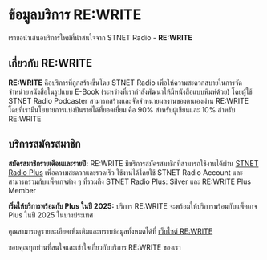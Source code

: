 # ข้อมูลบริการ RE:WRITE

เราขอนำเสนอบริการใหม่ที่น่าสนใจจาก STNET Radio - **RE:WRITE**

## เกี่ยวกับ RE:WRITE

**RE:WRITE** คือบริการที่ถูกสร้างขึ้นโดย STNET Radio เพื่อให้ความสะดวกสบายในการจัดจำหน่ายหนังสือในรูปแบบ E-Book (ระหว่างที่เรากำลังพัฒนาให้มีหนังสือแบบพิมพ์ด้วย) โดยผู้ใช้ STNET Radio Podcaster สามารถสร้างและจัดจำหน่ายผลงานของตนเองผ่าน RE:WRITE โดยที่เรามีนโยบายการแบ่งปันรายได้ที่ยอดเยี่ยม คือ 90% สำหรับผู้เขียนและ 10% สำหรับ RE:WRITE

## บริการสมัครสมาชิก

**สมัครสมาชิกรายเดือนและรายปี:** RE:WRITE มีบริการสมัครสมาชิกที่สามารถใช้งานได้ผ่าน [STNET Radio Plus](https://plus.stnetradio.co) เพื่อความสะดวกและรวดเร็ว ใช้งานได้โดยใช้ STNET Radio Account และสามารถร่วมกับแพ็คเกจต่าง ๆ ที่รวมถึง STNET Radio Plus: Silver และ RE:WRITE Plus Member

**เริ่มให้บริการพร้อมกับ Plus ในปี 2025:** บริการ RE:WRITE จะพร้อมให้บริการพร้อมกับแพ็คเกจ Plus ในปี 2025 ในบางประเทศ

คุณสามารถดูรายละเอียดเพิ่มเติมและทราบข้อมูลทั้งหมดได้ที่ [เว็บไซต์ RE:WRITE](https://rewrite.stnetradio.co/about)

ขอบคุณทุกท่านที่สนใจและเข้าใจเกี่ยวกับบริการ RE:WRITE ของเรา